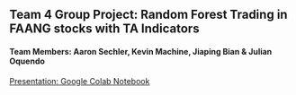 ## Team 4 Group Project: Random Forest Trading in FAANG stocks with TA Indicators 

#### Team Members: Aaron Sechler, Kevin Machine, Jiaping Bian & Julian Oquendo

[Presentation: Google Colab Notebook](https://colab.research.google.com/drive/1hj-Nj9s-5Bkin_NwM55ZKv87XaAhtVoH?usp=sharing)





